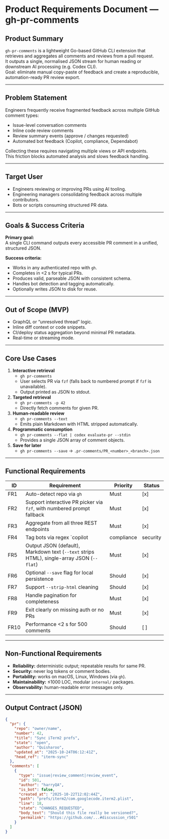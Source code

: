 # Product Requirements Document — gh-pr-comments

## Product Summary
`gh-pr-comments` is a lightweight Go-based GitHub CLI extension that retrieves and aggregates all comments and reviews from a pull request.  
It outputs a single, normalised JSON stream for human reading or downstream AI processing (e.g. Codex CLI).  
Goal: eliminate manual copy-paste of feedback and create a reproducible, automation-ready PR review export.

---

## Problem Statement
Engineers frequently receive fragmented feedback across multiple GitHub comment types:
- Issue-level conversation comments
- Inline code review comments
- Review summary events (approve / changes requested)
- Automated bot feedback (Copilot, compliance, Dependabot)

Collecting these requires navigating multiple views or API endpoints.  
This friction blocks automated analysis and slows feedback handling.

---

## Target User
- Engineers reviewing or improving PRs using AI tooling.
- Engineering managers consolidating feedback across multiple contributors.
- Bots or scripts consuming structured PR data.

---

## Goals & Success Criteria
**Primary goal:**  
A single CLI command outputs every accessible PR comment in a unified, structured JSON.

**Success criteria:**
- Works in any authenticated repo with `gh`.
- Completes in <2 s for typical PRs.
- Produces valid, parseable JSON with consistent schema.
- Handles bot detection and tagging automatically.
- Optionally writes JSON to disk for reuse.

---

## Out of Scope (MVP)
- GraphQL or “unresolved thread” logic.
- Inline diff context or code snippets.
- CI/deploy status aggregation beyond minimal PR metadata.
- Real-time or streaming mode.

---

## Core Use Cases
1. **Interactive retrieval**
   - `gh pr-comments`
   - User selects PR via `fzf` (falls back to numbered prompt if `fzf` is unavailable).
   - Output printed as JSON to stdout.
2. **Targeted retrieval**
   - `gh pr-comments -p 42`
   - Directly fetch comments for given PR.
3. **Human-readable review**
   - `gh pr-comments --text`
   - Emits plain Markdown with HTML stripped automatically.
4. **Programmatic consumption**
   - `gh pr-comments --flat | codex evaluate-pr --stdin`
   - Provides a single JSON array of comment objects.
5. **Save for later**
   - `gh pr-comments --save` → `.pr-comments/PR_<number>_<branch>.json`

---

## Functional Requirements
| ID | Requirement | Priority | Status |
|----|--------------|----------|---------|
| FR1 | Auto-detect repo via `gh` | Must | [x] |
| FR2 | Support interactive PR picker via `fzf`, with numbered prompt fallback | Must | [x] |
| FR3 | Aggregate from all three REST endpoints | Must | [x] |
| FR4 | Tag bots via regex `copilot|compliance|security|dependabot|.*\[bot\]` | Must | [x] |
| FR5 | Output JSON (default), Markdown text (`--text` strips HTML), single-array JSON (`--flat`) | Must | [x] |
| FR6 | Optional `--save` flag for local persistence | Should | [x] |
| FR7 | Support `--strip-html` cleaning | Should | [x] |
| FR8 | Handle pagination for completeness | Must | [x] |
| FR9 | Exit clearly on missing auth or no PRs | Must | [x] |
| FR10 | Performance <2 s for 500 comments | Should | [ ] |

---

## Non-Functional Requirements
- **Reliability:** deterministic output; repeatable results for same PR.
- **Security:** never log tokens or comment bodies.
- **Portability:** works on macOS, Linux, Windows (via `gh`).
- **Maintainability:** ≤1000 LOC, modular `internal/` packages.
- **Observability:** human-readable error messages only.

---

## Output Contract (JSON)
```json
{
  "pr": {
    "repo": "owner/name",
    "number": 42,
    "title": "Sync iTerm2 prefs",
    "state": "open",
    "author": "Quisharoo",
    "updated_at": "2025-10-24T06:12:41Z",
    "head_ref": "iterm-sync"
  },
  "comments": [
    {
      "type": "issue|review_comment|review_event",
      "id": 501,
      "author": "harryQA",
      "is_bot": false,
      "created_at": "2025-10-22T12:02:44Z",
      "path": "prefs/iterm2/com.googlecode.iterm2.plist",
      "line": 18,
      "state": "CHANGES_REQUESTED",
      "body_text": "Should this file really be versioned?",
      "permalink": "https://github.com/...#discussion_r501"
    }
  ]
}
